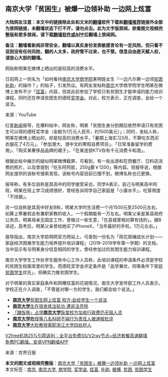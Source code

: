  <h2>南京大学「贫困生」被爆一边领补助 一边网上炫富</h2> <p class="notice"><b>大陆网友注意：本文中的链接除此处和文末的<a href="https://github.com/bannedbook/fanqiang" >翻墙</a>软件下载和<a href="https://github.com/killgcd/justmysocks/blob/master/README.md">翻墙推荐</a>链接外全部为禁网链接，未翻墙状态下打不开，请勿点击。此为文字版禁闻，欲看图文视频完整版和更多禁闻，请下载<a href="https://github.com/bannedbook/fanqiang">翻墙软件或APP</a>后翻墙上禁闻网。</p><p>备注：翻墙看新闻非常安全，翻墙以真实身份发表敏感言论有一定风险，但只看不说则没有任何风险，翻的人太多，政府管不过来，也不管。信息自由是天赋人权，请放心大胆的翻墙。</b></p>  <div class="entry"> <p id="conimg">网贴称明某在微博上晒出的是较高的消费水平。</p> <p>日前网上一则名为「如何看待<a href="https://www.bannedbook.org/bnews/tag/%E5%8D%97%E4%BA%AC%E5%A4%A7%E5%AD%A6/" class="st_tag internal_tag" rel="tag" title="标签 南京大学 下的日志">南京大学</a><a href="https://www.bannedbook.org/bnews/tag/%E5%95%86%E5%AD%A6%E9%99%A2/" class="st_tag internal_tag" rel="tag" title="标签 商学院 下的日志">商学院</a>某明姓女生『一边凡尔赛一边领<a href="https://www.bannedbook.org/bnews/tag/%E8%B4%AB%E5%9B%B0/" class="st_tag internal_tag" rel="tag" title="标签 贫困 下的日志">贫困</a><a href="https://www.bannedbook.org/bnews/tag/%E8%A1%A5%E5%8A%A9/" class="st_tag internal_tag" rel="tag" title="标签 补助 下的日志">补助</a>』的操作？」的帖子，引发热议。有网友发帖称<a href="https://www.bannedbook.org/bnews/tag/%e5%8d%97%e4%ba%ac/" class="st_tag internal_tag" rel="tag" title="标签 南京 下的日志">南京</a>大学商学院学生明某在微博上发布不少「<a href="https://www.bannedbook.org/bnews/tag/%e7%82%ab%e5%af%8c/" class="st_tag internal_tag" rel="tag" title="标签 炫富 下的日志">炫富</a>」内容，但其此前参加了学校只有贫困生才能申请的能力培训课程，同时还在申请贫困生的德旺<a href="https://www.bannedbook.org/bnews/tag/%E5%A5%96%E5%AD%A6%E9%87%91/" class="st_tag internal_tag" rel="tag" title="标签 奖学金 下的日志">奖学金</a>。对此，校方表示，正在调查，会给一个说法。</p> <p></p> <p></p>  <p>来源：YouTube</p> <p>红星<span class='wp_keywordlink_affiliate'><a href="https://www.bannedbook.org/" title="新闻">新闻</a></span>报导，在爆料帖中，网友称，明某「贫困生身分到期后依然申请只有贫困生可以得的德旺奖学金（金额为1万元人民币，约1500美元）」；同时，发帖人称，明某在微博上晒出的，却是较高的消费水平，「暑期上海实习3月，不算吃东西买衣服花了4万元」、「参加港大、港中文的寒假自费项目」、「日常准备留学的费用」、「购买某奢侈品品牌的裙子」、「在某连锁KTV存有千元消费卡和酒」。</p> <p>根据此帖中展示的疑似明某微博截屏，可看到，有一些出游和在西餐厅、日料店消费的照片，以及曾提到「吃东阿阿胶，250g要￥1200」等内容。但报导说，根据网友提供的该帐号搜索发现，该帐号内容目前已搜不到，微博名称也已更换。</p> <p>报导称，有多位自称是其高中的同学接受采访。同学A表示，自己与明某高中同班，明某在班上学习成绩很好，曾经告诉同学自己家庭是「小康水平」，吃穿用度「不拮据」。</p>  <p>另一位自称是其高中好友B称，明某大学时生活费一个月1500元至2500元左右，如算上寒暑假会有兼职家教的收入，一个假期能有一万左右。明某父亲是某县政府公务员，明某母亲无固定工作，曾做过一些生意，「在县城里相对算有钱的」。据B讲述，高考后，明某父亲曾给她买了iPhoneX，「当年最好的手机，1万元左右。」</p> <p>报导指出，南京大学启明网官方网站上，可查到一份名为「雨花斑斓成长计划——家庭经济困难学生能力培养提升培训课程」（2018-2019学年第一学期）的文档，当中显示有与明某身分信息相同的学生，曾经参加过的贫困生能力培训课程。</p> <p>南京大学学生工作处学生服务中心工作人员称，此培训课程的申请条件必须是学校的贫困生档案库里的学生。而德旺奖学金评定条件是「品学兼优，同等条件下家庭<a href="https://www.bannedbook.org/bnews/tag/%E8%B4%AB%E5%9B%B0%E5%AD%A6%E7%94%9F/" class="st_tag internal_tag" rel="tag" title="标签 贫困学生 下的日志">贫困学生</a>优先」，但确实力推贫困学生。</p> <p>对于明某的真实家庭条件和网曝炫富的花销情况，南京大学宣传部工作人员表示，学校正在介入调查，「不管是对哪一方的学生，我们都会给个说法。」</p>  <ul class='op-related-articles' title='相关阅读'> <li><a href='https://www.bannedbook.org/bnews/baitai/20201204/1442006.html' target='_blank'><b>南京大学</b>贫困生网上炫富 校方:会给学生一个说法</a></li> <li><a href='https://www.bannedbook.org/bnews/renquan/flg/20191002/1200835.html' target='_blank'><b>南京大学</b>生在宿舍炼法轮功 遭非法开除</a></li> <li><a href='https://www.bannedbook.org/bnews/baitai/20190613/1142953.html' target='_blank'>「蹭饭族」占领<b>南京大学</b>饭堂校方加收行政费仍无阻人流</a></li> <li><a href='https://www.bannedbook.org/bnews/baitai/20190413/1113010.html' target='_blank'><b>南京大学</b>教授等八名科研不端行为责任人被通报批评</a></li> <li><a href='https://www.bannedbook.org/bnews/baitai/20190219/1083012.html' target='_blank'><b>南京大学</b>大批教授离职浙江大学四处挖人</a></li> </ul> <p class="texttj"> <a href="https://github.com/bannedbook/fanqiang/wiki/V2ray%E6%9C%BA%E5%9C%BA" target="_blank">V2free机场25%引荐返利：全平台免费SS/V2ray节点+经济套餐高速翻墙</a><br/> <a href="https://github.com/bannedbook/fanqiang/wiki/%E7%A6%81%E9%97%BB%E7%BD%91%E5%AE%89%E5%8D%93%E7%BF%BB%E5%A2%99%E6%96%B0%E9%97%BBAPP" target="_blank">免费PC翻墙、安卓VPN翻墙APP</a></p><p> 来源：世界日报 </p><a name='sharetosocial'></a>       <div><b>本文的图文或视频完整版</b>：<a href='https://www.bannedbook.org/bnews/cbnews/20201206/1442806.html'>南京大学「贫困生」被爆一边领补助 一边网上炫富</a></div>  </div><!--END ENTRY--> <div class="postfooter"> <div>本文标签：<a href="https://www.bannedbook.org/bnews/tag/%e5%8d%97%e4%ba%ac/" rel="tag">南京</a>, <a href="https://www.bannedbook.org/bnews/tag/%E5%8D%97%E4%BA%AC%E5%A4%A7%E5%AD%A6/" rel="tag">南京大学</a>, <a href="https://www.bannedbook.org/bnews/tag/%E5%95%86%E5%AD%A6%E9%99%A2/" rel="tag">商学院</a>, <a href="https://www.bannedbook.org/bnews/tag/%E5%A5%96%E5%AD%A6%E9%87%91/" rel="tag">奖学金</a>, <a href="https://www.bannedbook.org/bnews/tag/%e7%82%ab%e5%af%8c/" rel="tag">炫富</a>, <a href="https://www.bannedbook.org/bnews/tag/%E8%A1%A5%E5%8A%A9/" rel="tag">补助</a>, <a href="https://www.bannedbook.org/bnews/tag/%E8%A2%AB%E7%88%86/" rel="tag">被爆</a>, <a href="https://www.bannedbook.org/bnews/tag/%E8%B4%AB%E5%9B%B0/" rel="tag">贫困</a>, <a href="https://www.bannedbook.org/bnews/tag/%E8%B4%AB%E5%9B%B0%E5%AD%A6%E7%94%9F/" rel="tag">贫困学生</a></div>  </div><!--END POSTFOOTER--> 